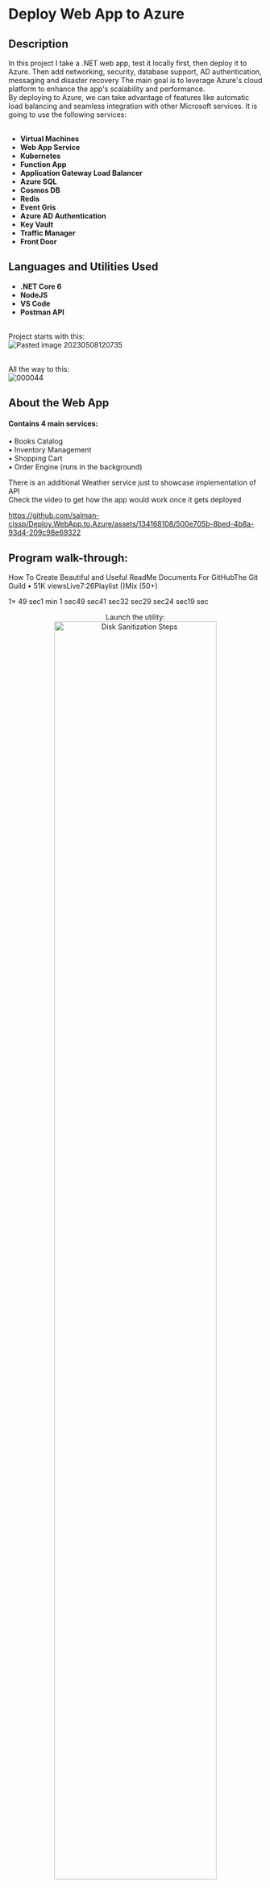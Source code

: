<h1>Deploy Web App to Azure</h1>

 
<h2>Description</h2>
In this project I take a .NET web app, test it locally first, then deploy it to Azure. Then add networking, security, database support, AD authentication, messaging and disaster recovery The main goal is to leverage Azure's cloud platform to enhance the app's scalability and performance.
<br>By deploying to Azure, we can take advantage of features like automatic load balancing and seamless integration with other Microsoft services.
It is going to use the following services:<br><br>


- <b>Virtual Machines</b>
- <b>Web App Service</b>
- <b>Kubernetes</b>
- <b>Function App</b>
- <b>Application Gateway Load Balancer</b>
- <b>Azure SQL</b>
- <b>Cosmos DB</b>
- <b>Redis</b>
- <b>Event Gris</b>
- <b>Azure AD Authentication</b>
- <b>Key Vault</b>
- <b>Traffic Manager</b>
- <b>Front Door</b>


<h2>Languages and Utilities Used</h2>

- <b>.NET Core 6</b> 
- <b>NodeJS</b>
- <b>VS Code</b>
- <b>Postman API</b>

<br>Project starts with this:<br>
![Pasted image 20230508120735](https://github.com/salman-cissp/Deploy.WebApp.to.Azure/assets/134168108/fcef9900-f827-45ac-97f6-5549ce3bd90d)



<br>All the way to this:<br>
![000044](https://github.com/salman-cissp/Deploy.WebApp.to.Azure/assets/134168108/c5c8fab2-bf16-429f-9997-54d5d7680456)






<h2>About the Web App </h2>
<h4>Contains 4 main services:</h4>

• Books Catalog<br>
• Inventory Management<br>
• Shopping Cart<br>
• Order Engine (runs in the background) <br>

There is an additional Weather service just to showcase implementation of API <br>
Check the video to get how the app would work once it gets deployed<br>

https://github.com/salman-cissp/Deploy.WebApp.to.Azure/assets/134168108/500e705b-8bed-4b8a-93d4-209c98e69322


 

<h2>Program walk-through:</h2>
How To Create Beautiful and Useful ReadMe Documents For GitHubThe Git Guild • 51K viewsLive7:26Playlist ()Mix (50+)

1×
49 sec1 min 1 sec49 sec41 sec32 sec29 sec24 sec19 sec
<p align="center">
Launch the utility: <br/>
<img src="https://i.imgur.com/62TgaWL.png" height="80%" width="80%" alt="Disk Sanitization Steps"/>
<br />
<br />
Select the disk:  <br/>
<img src="https://i.imgur.com/tcTyMUE.png" height="80%" width="80%" alt="Disk Sanitization Steps"/>
<br />
<br />
Enter the number of passes: <br/>
<img src="https://i.imgur.com/nCIbXbg.png" height="80%" width="80%" alt="Disk Sanitization Steps"/>
<br />
<br />
Confirm your selection:  <br/>
<img src="https://i.imgur.com/cdFHBiU.png" height="80%" width="80%" alt="Disk Sanitization Steps"/>
<br />
<br />
Wait for process to complete (may take some time):  <br/>
<img src="https://i.imgur.com/JL945Ga.png" height="80%" width="80%" alt="Disk Sanitization Steps"/>
<br />
<br />
Sanitization complete:  <br/>
<img src="https://i.imgur.com/K71yaM2.png" height="80%" width="80%" alt="Disk Sanitization Steps"/>
<br />
<br />
Observe the wiped disk:  <br/>
<img src="https://i.imgur.com/AeZkvFQ.png" height="80%" width="80%" alt="Disk Sanitization Steps"/>
</p>

<!--
 ```diff
- text in red
+ text in green
! text in orange
# text in gray
@@ text in purple (and bold)@@
```
--!>

